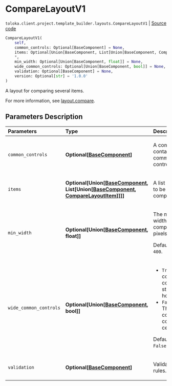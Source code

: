 # CompareLayoutV1
`toloka.client.project.template_builder.layouts.CompareLayoutV1` | [Source code](https://github.com/Toloka/toloka-kit/blob/v1.2.2/src/client/project/template_builder/layouts.py#L105)

```python
CompareLayoutV1(
    self,
    common_controls: Optional[BaseComponent] = None,
    items: Optional[Union[BaseComponent, List[Union[BaseComponent, CompareLayoutItem]]]] = None,
    *,
    min_width: Optional[Union[BaseComponent, float]] = None,
    wide_common_controls: Optional[Union[BaseComponent, bool]] = None,
    validation: Optional[BaseComponent] = None,
    version: Optional[str] = '1.0.0'
)
```

A layout for comparing several items.


For more information, see [layout.compare](https://toloka.ai/docs/template-builder/reference/layout.compare).

## Parameters Description

| Parameters | Type | Description |
| :----------| :----| :-----------|
`common_controls`|**Optional\[[BaseComponent](toloka.client.project.template_builder.base.BaseComponent.md)\]**|<p>A component containing common controls.</p>
`items`|**Optional\[Union\[[BaseComponent](toloka.client.project.template_builder.base.BaseComponent.md), List\[Union\[[BaseComponent](toloka.client.project.template_builder.base.BaseComponent.md), [CompareLayoutItem](toloka.client.project.template_builder.layouts.CompareLayoutItem.md)\]\]\]\]**|<p>A list of items to be compared.</p>
`min_width`|**Optional\[Union\[[BaseComponent](toloka.client.project.template_builder.base.BaseComponent.md), float\]\]**|<p>The minimum width of the component in pixels. </p><p>Default value: `400`.</p>
`wide_common_controls`|**Optional\[Union\[[BaseComponent](toloka.client.project.template_builder.base.BaseComponent.md), bool\]\]**|<ul> <li>`True` — The common controls are stretched horizontally.</li> <li>`False` — The common controls are centered.</li> </ul> <p></p><p>Default value: `False`.</p>
`validation`|**Optional\[[BaseComponent](toloka.client.project.template_builder.base.BaseComponent.md)\]**|<p>Validation rules.</p>
